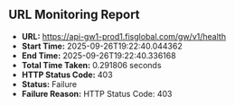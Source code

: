 ## URL Monitoring Report

- **URL:** https://api-gw1-prod1.fisglobal.com/gw/v1/health
- **Start Time:** 2025-09-26T19:22:40.044362
- **End Time:** 2025-09-26T19:22:40.336168
- **Total Time Taken:** 0.291806 seconds
- **HTTP Status Code:** 403
- **Status:** Failure
- **Failure Reason:** HTTP Status Code: 403
